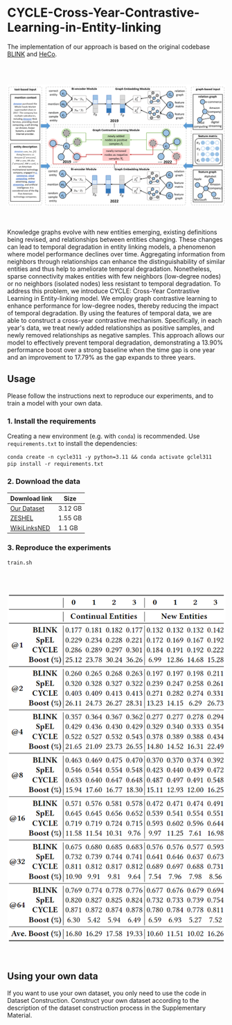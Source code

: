 # CYCLE-Cross-Year-Contrastive-Learning-in-Entity-linking

The implementation of our approach is based on the original codebase [BLINK](https://github.com/facebookresearch/BLINK) and [HeCo](https://github.com/liun-online/HeCo).<br>

<br><br>
<div align="center">
<img src="fig.png" width="800" />
</div>
<br><br>

Knowledge graphs evolve with new entities emerging, existing definitions being revised, and relationships between entities changing. These changes can lead to temporal degradation in entity linking models, a phenomenon where model performance declines over time. Aggregating information from neighbors through relationships can enhance the distinguishability of similar entities and thus help to ameliorate temporal degradation. Nonetheless, sparse connectivity makes entities with few neighbors (low-degree nodes) or no neighbors (isolated nodes) less resistant to temporal degradation. To address this problem, we introduce CYCLE: Cross-Year Contrastive Learning in Entity-linking model. We employ graph contrastive learning to enhance performance for low-degree nodes, thereby reducing the impact of temporal degradation. By using the features of temporal data, we are able to construct a cross-year contrastive mechanism. Specifically, in each year's data, we treat newly added relationships as positive samples, and newly removed relationships as negative samples. 
This approach allows our model to effectively prevent temporal degradation, demonstrating a 13.90\% performance boost over a strong baseline when the time gap is one year and an improvement to 17.79\% as the gap expands to three years.

## Usage

Please follow the instructions next to reproduce our experiments, and to train a model with your own data.

### 1. Install the requirements

Creating a new environment (e.g. with `conda`) is recommended. Use `requirements.txt` to install the dependencies:

```
conda create -n cycle311 -y python=3.11 && conda activate gclel311
pip install -r requirements.txt
```

### 2. Download the data

| Download link                                                | Size |
| ------------------------------------------------------------ | ----------------- |
| [Our Dataset](https://zenodo.org/records/10977757) | 3.12 GB            |
| [ZESHEL](https://github.com/facebookresearch/BLINK/tree/main/examples/zeshel) | 1.55 GB            |
| [WikiLinksNED](https://github.com/yasumasaonoe/ET4EL) | 1.1 GB             |

### 3. Reproduce the experiments

```
train.sh
```
<br><br>
<div align="center">
<img src="fig2.png" width="800" />
</div>
<br><br>

## Using your own data

If you want to use your own dataset, you only need to use the code in Dataset Construction. Construct your own dataset according to the description of the dataset construction process in the Supplementary Material.
